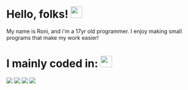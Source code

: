 # Hello, folks! <img src="https://raw.githubusercontent.com/MartinHeinz/MartinHeinz/master/wave.gif" width="30px">
My name is Roni, and i'm a 17yr old programmer. I enjoy making small programs that make my work easier!

# I mainly coded in: <img src="" width="30px">
![](https://img.shields.io/badge/Code-Python-informational?style=flat&logo=Python&logoColor=white&color=2bbc8a)
![](https://img.shields.io/badge/Code-CSharp-informational?style=flat&logo=PYTHON&logoColor=white&color=2bbc8a)
![](https://img.shields.io/badge/Code-Rust-informational?style=flat&logo=C#&logoColor=white&color=2bbc8a)
![](https://img.shields.io/badge/Code-VB.Net-informational?style=flat&logo=C#&logoColor=white&color=2bbc8a)
